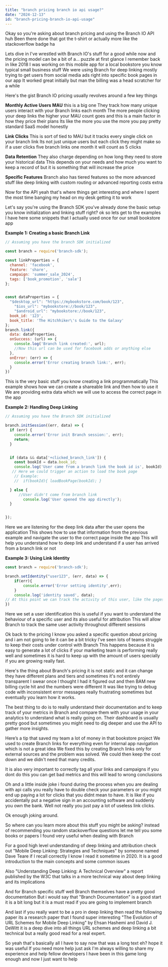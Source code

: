 ```yaml
---
title: "branch pricing branch io api usage?"
date: "2024-12-13"
id: "branch-pricing-branch-io-api-usage"
---
```


Okay so you're asking about branch pricing and using the Branch IO API huh Been there done that got the t-shirt or actually more like the stackoverflow badge ha

Lets dive in I've wrestled with Branch IO's stuff for a good while now and the pricing model can be a bit of a… puzzle at first glance I remember back in like 2018 I was working on this mobile app for a local bookstore you know typical small business stuff We were using Branch for deep linking mostly trying to get users from social media ads right into specific book pages in our app It worked great initially but man the billing was a head scratcher for a while

Here's the gist Branch IO pricing usually revolves around a few key things

**Monthly Active Users MAU** this is a big one They track how many unique users interact with your Branch links each month The more people clicking your deep links the higher your MAU count goes and this is a main factor in how they price their plans Its like the more you use the more you pay pretty standard SaaS model honestly

**Link Clicks** This is sort of tied to MAU but it tracks every single click on your branch link Its not just unique users but each click they might make so if a user clicks five branch links one month it will count as 5 clicks

**Data Retention** They also charge depending on how long they need to store your historical data This depends on your needs and how much you want to keep a record of but it is something that will increase the price

**Specific Features** Branch also has tiered features so the more advanced stuff like deep linking with custom routing or advanced reporting costs extra

Now for the API yeah that's where things get interesting and where I spent the most time banging my head on my desk getting it to work

Let's say you're using the Branch SDK you've already done the basic setup you know initialization and linking stuff right? ok so lets get to the examples I have here some snippets that I actually used once for our small bookstore app

**Example 1: Creating a basic Branch Link**

```javascript
// Assuming you have the branch SDK initialized

const branch = require('branch-sdk');

const linkProperties = {
  channel: 'facebook',
  feature: 'share',
  campaign: 'summer_sale_2024',
  tags: ['book_promotion', 'sale']
};


const dataProperties = {
  "$desktop_url": "https://mybookstore.com/book/123",
    "$ios_url": "mybookstore://book/123",
    "$android_url": "mybookstore://book/123",
  book_id: '123',
  book_title: 'The Hitchhiker\'s Guide to the Galaxy'
};
branch.link({
  data: dataProperties,
  onSuccess: (url) => {
    console.log('Branch link created:', url);
    //Now this url can be used for facebook adds or anything else
  },
  onError: (err) => {
    console.error('Error creating branch link:', err);
  }
})
```

This is the very basic stuff you know creating a link programmatically This example shows how we can create a shareable link and then how to use it We are providing extra data which we will use to access the correct page in the app

**Example 2: Handling Deep Linking**

```javascript
// Assuming you have the Branch SDK initialized

branch.initSession((err, data) => {
  if (err) {
    console.error('Error init Branch session:', err);
    return;
  }


  if (data && data['+clicked_branch_link']) {
    const bookId = data.book_id;
    console.log('User came from a branch link the book id is', bookId);
   // Here we could trigger an action to load the book page
    // Example:
    //  if(bookId){ loadBookPage(bookId); }

  } else {
      //User didn't come from branch link
        console.log('User opened the app directly');
  }


});
```

Here we are listening for the deep link data after the user opens the application This shows how to use that information from the previous example and navigate the user to the correct page inside the app This will help you understand how to deep link and understand if a user has arrived from a branch link or not

**Example 3: Using Link Identity**

```javascript
const branch = require('branch-sdk');

branch.setIdentity("user123", (err, data) => {
    if(err){
        console.error('Error setting identity',err);
    }
    console.log('identity saved', data);
// At this point we can track the activity of this user, like the pages they view
})
```

Here we set a user identification this is useful if you want to understand the behaviour of a specific user and its also useful for attribution This will allow Branch to track the same user activity throughout different sessions

Ok back to the pricing I know you asked a specific question about pricing and i am not going to lie it can be a bit tricky I’ve seen lots of teams struggle to keep their costs under control with Branch This happens because it is easy to generate a lot of clicks if your marketing team is performing really well and sometimes it is hard to keep up with the amount of users specially if you are growing really fast.

Here's the thing about Branch's pricing it is not static and it can change they have different plans and tiers and sometimes it's not entirely transparent I swear once I thought I had it figured out and then BAM new billing cycle hit and the numbers were different It was like trying to debug code with inconsistent error messages really frustrating sometimes but eventually you learn how it works.

The best thing to do is to really understand their documentation and to keep track of your metrics in Branch and compare them with your usage in your analytics to understand what is really going on. Their dashboard is usually pretty good but sometimes you might need to dig deeper and use the API to gather more insights.

Here’s a tip that saved my team a lot of money in that bookstore project We used to create Branch links for everything even for internal app navigation which is not a great idea We fixed this by creating Branch links only for external sources and the problem was solved. We could then keep the cost down and we didn't need that many credits.

It is also very important to correctly tag all your links and campaigns if you dont do this you can get bad metrics and this will lead to wrong conclusions

Oh and a little inside joke i found during the process when you are dealing with api calls you really have to double check your parameters or you might end up paying a lot for clicks that you didnt mean to have. It is like if you accidentally put a negative sign in an accounting software and suddenly you own the bank. Well not really you just pay a lot of useless link clicks.

Ok enough joking around.

So where can you learn more about this stuff you might be asking? instead of recommending you random stackoverflow questions let me tell you some books or papers I found very useful when dealing with Branch

For a good high level understanding of deep linking and attribution check out "Mobile Deep Linking: Strategies and Techniques" by someone named Dave Teare if I recall correctly I know I read it sometime in 2020. It is a good introduction to the main concepts and some common issues

Also "Understanding Deep Linking: A Technical Overview" a report published by the W3C that talks in a more technical way about deep linking and its implications

And for Branch specific stuff well Branch themselves have a pretty good documentation But i would say that "Branch Documentation" is a good start it is a bit long but it is a must read if you are going to implement branch

And last if you really want to be a pro in deep linking then read the following paper its a research paper that I found super interesting "The Evolution of URL Schemes for Mobile Deep Linking" by  Ehsan Hashemi and David J. DeWitt it is a deep dive into all things URL schemes and deep linking a bit technical but a really good read for a real expert.

So yeah that's basically all I have to say now that was a long text eh? hope it was useful If you need more help just ask I'm always willing to share my experience and help fellow developers I have been in this game long enough and now I just want to help
